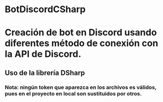 # BotDiscordCSharp
# Creación de bot en Discord usando diferentes método de conexión con la API de Discord.

## Uso de la librería DSharp


### Nota: ningún token que aparezca en los archivos es válidos, pues en el proyecto en local son sustituidos por otros.
